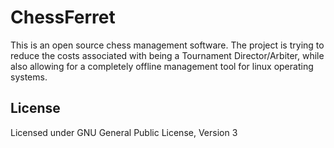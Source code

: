 # ChessFerret

This is an open source chess management software. The project is trying to reduce the costs associated with being a Tournament Director/Arbiter, while also allowing for a completely offline management tool for linux operating systems.

## License
Licensed under GNU General Public License, Version 3
